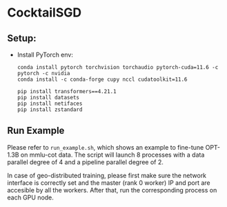 # CocktailSGD

## Setup:


- Install PyTorch env: 

      conda install pytorch torchvision torchaudio pytorch-cuda=11.6 -c pytorch -c nvidia
      conda install -c conda-forge cupy nccl cudatoolkit=11.6
      
      pip install transformers==4.21.1
      pip install datasets
      pip install netifaces
      pip install zstandard

## Run Example

Please refer to `run_example.sh`, which shows an example to fine-tune OPT-1.3B on mmlu-cot data.
The script will launch 8 processes with a data parallel degree of 4 and a pipeline parallel degree of 2.

In case of geo-distributed training, please first make sure the network interface is correctly set and the master (rank 0 worker) IP and port are accesible by all the workers.
After that, run the corresponding process on each GPU node.



